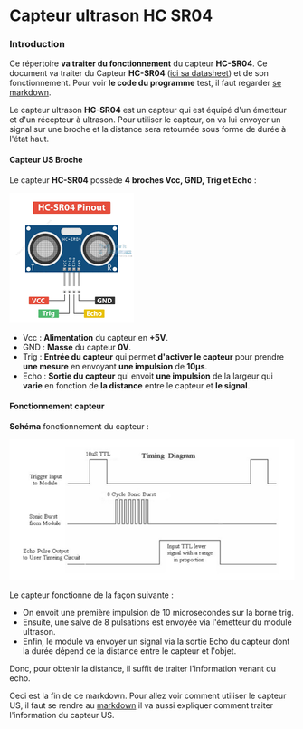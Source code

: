 # Capteur ultrason HC SR04

### Introduction

Ce répertoire **va traiter du fonctionnement** du capteur **HC-SR04**. Ce document va traiter du Capteur **HC-SR04** ([ici sa datasheet](https://github.com/J3R5/Arduino_ultrason_HC_SR04/blob/main/datasheet/HC-SR04.PDF)) et de son fonctionnement. Pour voir **le code du programme** test, il faut regarder [se markdown](https://github.com/J3R5/Arduino_ultrason_HC_SR04/blob/main/documentation/Documentation.md).  

Le capteur ultrason **HC-SR04** est un capteur qui est équipé d'un émetteur et d'un récepteur à ultrason. Pour utiliser le capteur, on va lui envoyer un signal sur une broche et la distance sera retournée sous forme de durée à l'état haut.

#### Capteur US Broche

Le capteur **HC-SR04** possède **4 broches Vcc, GND, Trig et Echo** :

![Pinout_HC-SR04](https://github.com/J3R5/Arduino_ultrason_HC_SR04/blob/main/datasheet/pinout%20HC-SR04.png)

* Vcc  : **Alimentation** du capteur en **+5V**.
* GND  : **Masse** du capteur **0V**.
* Trig : **Entrée du capteur** qui permet **d'activer le capteur** pour prendre **une mesure** en envoyant **une impulsion** de **10µs**.
* Echo : **Sortie du capteur** qui envoit **une impulsion** de la largeur qui **varie** en fonction de **la distance** entre le capteur et **le signal**.

#### Fonctionnement capteur

**Schéma** fonctionnement du capteur :

![logigramme_us](https://github.com/J3R5/Arduino_ultrason_HC_SR04/blob/main/datasheet/logigramme_us.PNG)

Le capteur fonctionne de la façon suivante :

* On envoit une première impulsion de 10 microsecondes sur la borne trig.
* Ensuite, une salve de 8 pulsations est envoyée via l'émetteur du module ultrason.
* Enfin, le module va envoyer un signal via la sortie Echo du capteur dont la durée dépend de la distance entre le capteur et l'objet.

Donc, pour obtenir la distance, il suffit de traiter l'information venant du echo.

Ceci est la fin de ce markdown. Pour allez voir comment utiliser le capteur US, il faut se rendre au [markdown]() il va aussi expliquer comment traiter l'information du capteur US.

